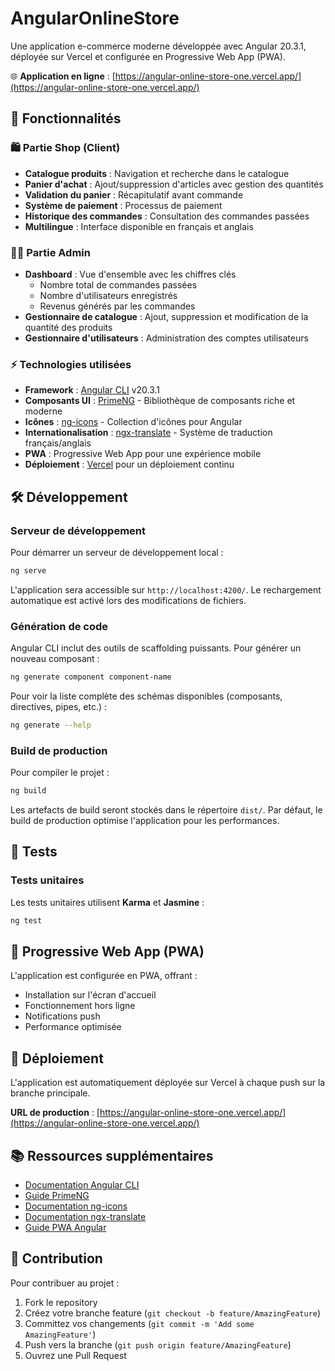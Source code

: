 # AngularOnlineStore

Une application e-commerce moderne développée avec Angular 20.3.1, déployée sur Vercel et configurée en Progressive Web App (PWA).

🌐 **Application en ligne** : [https://angular-online-store-one.vercel.app/](https://angular-online-store-one.vercel.app/)

## 🚀 Fonctionnalités

### 🛍️ Partie Shop (Client)

- **Catalogue produits** : Navigation et recherche dans le catalogue
- **Panier d'achat** : Ajout/suppression d'articles avec gestion des quantités
- **Validation du panier** : Récapitulatif avant commande
- **Système de paiement** : Processus de paiement
- **Historique des commandes** : Consultation des commandes passées
- **Multilingue** : Interface disponible en français et anglais

### 👨‍💼 Partie Admin

- **Dashboard** : Vue d'ensemble avec les chiffres clés
  - Nombre total de commandes passées
  - Nombre d'utilisateurs enregistrés
  - Revenus générés par les commandes
- **Gestionnaire de catalogue** : Ajout, suppression et modification de la quantité des produits
- **Gestionnaire d'utilisateurs** : Administration des comptes utilisateurs

### ⚡ Technologies utilisées

- **Framework** : [Angular CLI](https://github.com/angular/angular-cli) v20.3.1
- **Composants UI** : [PrimeNG](https://primeng.org/) - Bibliothèque de composants riche et moderne
- **Icônes** : [ng-icons](https://ng-icons.github.io/ng-icons/#/) - Collection d'icônes pour Angular
- **Internationalisation** : [ngx-translate](https://ngx-translate.org/) - Système de traduction français/anglais
- **PWA** : Progressive Web App pour une expérience mobile
- **Déploiement** : [Vercel](https://vercel.com/) pour un déploiement continu

## 🛠️ Développement

### Serveur de développement

Pour démarrer un serveur de développement local :

```bash
ng serve
```

L'application sera accessible sur `http://localhost:4200/`. Le rechargement automatique est activé lors des modifications de fichiers.

### Génération de code

Angular CLI inclut des outils de scaffolding puissants. Pour générer un nouveau composant :

```bash
ng generate component component-name
```

Pour voir la liste complète des schémas disponibles (composants, directives, pipes, etc.) :

```bash
ng generate --help
```

### Build de production

Pour compiler le projet :

```bash
ng build
```

Les artefacts de build seront stockés dans le répertoire `dist/`. Par défaut, le build de production optimise l'application pour les performances.

## 🧪 Tests

### Tests unitaires

Les tests unitaires utilisent **Karma** et **Jasmine** :

```bash
ng test
```

## 📱 Progressive Web App (PWA)

L'application est configurée en PWA, offrant :

- Installation sur l'écran d'accueil
- Fonctionnement hors ligne
- Notifications push
- Performance optimisée

## 🚀 Déploiement

L'application est automatiquement déployée sur Vercel à chaque push sur la branche principale.

**URL de production** : [https://angular-online-store-one.vercel.app/](https://angular-online-store-one.vercel.app/)

## 📚 Ressources supplémentaires

- [Documentation Angular CLI](https://angular.dev/tools/cli)
- [Guide PrimeNG](https://primeng.org/installation)
- [Documentation ng-icons](https://ng-icons.github.io/ng-icons/#/)
- [Documentation ngx-translate](https://ngx-translate.org/)
- [Guide PWA Angular](https://angular.dev/guide/service-workers)

## 🤝 Contribution

Pour contribuer au projet :

1. Fork le repository
2. Créez votre branche feature (`git checkout -b feature/AmazingFeature`)
3. Committez vos changements (`git commit -m 'Add some AmazingFeature'`)
4. Push vers la branche (`git push origin feature/AmazingFeature`)
5. Ouvrez une Pull Request
